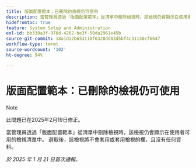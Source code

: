 ```yaml
---
title: 版面配置範本：已刪除的檢視仍可使用
description: 當管理員透過「版面配置範本」從清單中刪除檢視時，該檢視仍會顯示在使用者可用的檢視清單中。 選取後，檢視不會套用或套用不含任何資料的檢視欄。
hidefromtoc: true
feature: System Setup and Administration
exl-id: bb330a3f-976d-4262-be3f-50da2961e45b
source-git-commit: 18a1da2b653110f6320dd83d5bf4c31130cf6647
workflow-type: tm+mt
source-wordcount: '102'
ht-degree: 94%

---
```


# 版面配置範本：已刪除的檢視仍可使用

>[!NOTE]
>
>此問題已在2025年2月19日修正。

當管理員透過「版面配置範本」從清單中刪除檢視時，該檢視仍會顯示在使用者可用的檢視清單中。 選取後，該檢視將不會套用或套用檢視的欄，且沒有任何資料。

_於 2025 年 1 月 21 日首次通報。_
